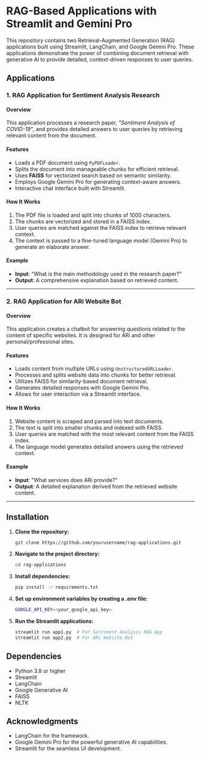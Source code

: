# RAG-Based Applications with Streamlit and Gemini Pro

This repository contains two Retrieval-Augmented Generation (RAG) applications built using Streamlit, LangChain, and Google Gemini Pro. These applications demonstrate the power of combining document retrieval with generative AI to provide detailed, context-driven responses to user queries.

## Applications

### 1. **RAG Application for Sentiment Analysis Research**

#### Overview
This application processes a research paper, *"Sentiment Analysis of COVID-19"*, and provides detailed answers to user queries by retrieving relevant content from the document.

#### Features
- Loads a PDF document using `PyPDFLoader`.
- Splits the document into manageable chunks for efficient retrieval.
- Uses **FAISS** for vectorized search based on semantic similarity.
- Employs Google Gemini Pro for generating context-aware answers.
- Interactive chat interface built with Streamlit.

#### How It Works
1. The PDF file is loaded and split into chunks of 1000 characters.
2. The chunks are vectorized and stored in a FAISS index.
3. User queries are matched against the FAISS index to retrieve relevant context.
4. The context is passed to a fine-tuned language model (Gemini Pro) to generate an elaborate answer.

#### Example
- **Input**: "What is the main methodology used in the research paper?"
- **Output**: A comprehensive explanation based on retrieved content.

---

### 2. **RAG Application for ARi Website Bot**

#### Overview
This application creates a chatbot for answering questions related to the content of specific websites. It is designed for ARi and other personal/professional sites.

#### Features
- Loads content from multiple URLs using `UnstructuredURLLoader`.
- Processes and splits website data into chunks for better retrieval.
- Utilizes FAISS for similarity-based document retrieval.
- Generates detailed responses with Google Gemini Pro.
- Allows for user interaction via a Streamlit interface.

#### How It Works
1. Website content is scraped and parsed into text documents.
2. The text is split into smaller chunks and indexed with FAISS.
3. User queries are matched with the most relevant content from the FAISS index.
4. The language model generates detailed answers using the retrieved context.

#### Example
- **Input**: "What services does ARi provide?"
- **Output**: A detailed explanation derived from the retrieved website content.

---

## Installation

1. **Clone the repository:**
   ```bash
   git clone https://github.com/yourusername/rag-applications.git
   ```
2. **Navigate to the project directory:**
   ```bash
   cd rag-applications
   ```
3. **Install dependencies:**
   ```bash
   pip install -r requirements.txt
   ```
4. **Set up environment variables by creating a .env file:**
   ```bash
   GOOGLE_API_KEY=<your_google_api_key>
   ```
5. **Run the Streamlit applications:**
   ```bash
   streamlit run app1.py  # For Sentiment Analysis RAG App
   streamlit run app2.py  # For ARi Website Bot
   ```

## Dependencies
- Python 3.8 or higher
- Streamlit
- LangChain
- Google Generative AI
- FAISS
- NLTK

## Acknowledgments
- LangChain for the framework.
- Google Gemini Pro for the powerful generative AI capabilities.
- Streamlit for the seamless UI development.